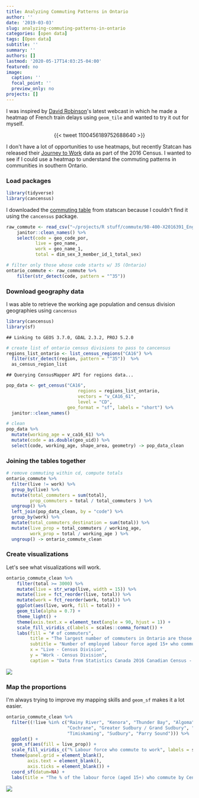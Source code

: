 ```yaml
---
title: Analyzing Commuting Patterns in Ontario
author: ''
date: '2019-03-03'
slug: analyzing-commuting-patterns-in-ontario
categories: [open data]
tags: [Open data]
subtitle: ''
summary: ''
authors: []
lastmod: '2020-05-17T14:03:25-04:00'
featured: no
image:
  caption: ''
  focal_point: ''
  preview_only: no
projects: []
---
```



I was inspired by [David Robinson](http://varianceexplained.org/)'s latest webcast in which he made a heatmap of French train delays using `geom_tile` and wanted to try it out for myself.  

<center>
{{< tweet 1100456189752688640 >}}
</center>

I don't have a lot of opportunities to use heatmaps, but recently Statcan has released their [Journey to Work](https://www12.statcan.gc.ca/census-recensement/2016/rt-td/jtw-ddt-eng.cfm) data as part of the 2016 Census.  I wanted to see if I could use a heatmap to understand the commuting patterns in communities in southern Ontario.  

### Load packages


``` r
library(tidyverse)
library(cancensus)
```

I downloaded the [commuting table](https://www12.statcan.gc.ca/census-recensement/2016/dp-pd/dt-td/Rp-eng.cfm?LANG=E&APATH=3&DETAIL=0&DIM=0&FL=A&FREE=0&GC=0&GID=0&GK=0&GRP=1&PID=113344&PRID=10&PTYPE=109445&S=0&SHOWALL=0&SUB=0&Temporal=2017&THEME=125&VID=0&VNAMEE=&VNAMEF=) from statscan because I couldn't find it using the `cancensus` package.

``` r
raw_commute <- read_csv("~/projects/R stuff/commute/98-400-X2016391_English_CSV_data.csv") %>% 
    janitor::clean_names() %>% 
    select(code = geo_code_por,
           live = geo_name,
           work = geo_name_1,
           total = dim_sex_3_member_id_1_total_sex)
```


``` r
# filter only those whose code starts w/ 35 (Ontario)
ontario_commute <- raw_commute %>% 
    filter(str_detect(code, pattern = "^35")) 
```

### Download geography data

I was able to retrieve the working age population and census division geographies using `cancensus`

``` r
library(cancensus)
library(sf)
```

    ## Linking to GEOS 3.7.0, GDAL 2.3.2, PROJ 5.2.0

``` r
# create list of ontario census divisions to pass to cancensus
regions_list_ontario <- list_census_regions("CA16") %>% 
  filter(str_detect(region, pattern = "^35"))  %>% 
  as_census_region_list
```

    ## Querying CensusMapper API for regions data...

``` r
pop_data <- get_census("CA16",
                           regions = regions_list_ontario,
                           vectors = "v_CA16_61",
                           level = "CD",
                       geo_format = "sf", labels = "short") %>% 
  janitor::clean_names()
```


``` r
# clean
pop_data %>% 
  mutate(working_age = v_ca16_61) %>% 
  mutate(code = as.double(geo_uid)) %>% 
  select(code, working_age, shape_area, geometry) -> pop_data_clean
```

### Joining the tables together

``` r
# remove commuting within cd, compute totals
ontario_commute %>% 
  filter(live != work) %>%
  group_by(live) %>% 
  mutate(total_commuters = sum(total),
         prop_commuters = total / total_commuters ) %>% 
  ungroup() %>% 
  left_join(pop_data_clean, by = "code") %>% 
  group_by(work) %>% 
  mutate(total_commuters_destination = sum(total)) %>% 
  mutate(live_prop = total_commuters / working_age,
         work_prop = total / working_age ) %>% 
  ungroup() -> ontario_commute_clean
```

### Create visualizations

Let's see what visualizations will work.

``` r
ontario_commute_clean %>% 
    filter(total >= 3000) %>% 
    mutate(live = str_wrap(live, width = 15)) %>% 
    mutate(live = fct_reorder(live, total)) %>% 
    mutate(work = fct_reorder(work, total)) %>% 
    ggplot(aes(live, work, fill = total)) +
    geom_tile(alpha = 0.7) +
    theme_light() +
    theme(axis.text.x = element_text(angle = 90, hjust = 1)) +
    scale_fill_viridis_c(labels = scales::comma_format()) +
    labs(fill = "# of commuters",
         title = "The largest number of commuters in Ontario are those who live in York, Peel and Durham who commute to Toronto for work",
         subtitle = "Number of employed labour force aged 15+ who commute by Census Division - Minimum 3,000 commuters to be represented",
         x = "Live - Census Division",
         y = "Work - Census Division",
         caption = "Data from Statistics Canada 2016 Canadian Census - Journey to Work \n https://www12.statcan.gc.ca/census-recensement/2016/rt-td/jtw-ddt-eng.cfm")
```

![](/img/commute.png)

### Map the proportions

I'm always trying to improve my mapping skills and `geom_sf` makes it a lot easier.


``` r
ontario_commute_clean %>% 
  filter((!live %in% c("Rainy River", "Kenora", "Thunder Bay", "Algoma", "Nipissing", 
                       "Cochrane", "Greater Sudbury / Grand Sudbury", "Manitoulin",
                       "Timiskaming", "Sudbury", "Parry Sound"))) %>% 
  ggplot() +
  geom_sf(aes(fill = live_prop)) +
  scale_fill_viridis_c("% Labour force who commute to work", labels = scales::percent) + theme_minimal() +
  theme(panel.grid = element_blank(),
        axis.text = element_blank(),
        axis.ticks = element_blank()) + 
  coord_sf(datum=NA) +
  labs(title = "The % of the labour force (aged 15+) who commute by Census Division in Southern Ontario")
```

![](/img/map.png)
